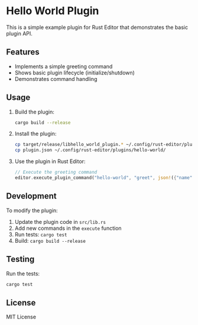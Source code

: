 # Hello World Plugin

This is a simple example plugin for Rust Editor that demonstrates the basic plugin API.

## Features

- Implements a simple greeting command
- Shows basic plugin lifecycle (initialize/shutdown)
- Demonstrates command handling

## Usage

1. Build the plugin:
   ```bash
   cargo build --release
   ```

2. Install the plugin:
   ```bash
   cp target/release/libhello_world_plugin.* ~/.config/rust-editor/plugins/
   cp plugin.json ~/.config/rust-editor/plugins/hello-world/
   ```

3. Use the plugin in Rust Editor:
   ```rust
   // Execute the greeting command
   editor.execute_plugin_command("hello-world", "greet", json!({"name": "User"}));
   ```

## Development

To modify the plugin:

1. Update the plugin code in `src/lib.rs`
2. Add new commands in the `execute` function
3. Run tests: `cargo test`
4. Build: `cargo build --release`

## Testing

Run the tests:
```bash
cargo test
```

## License

MIT License
